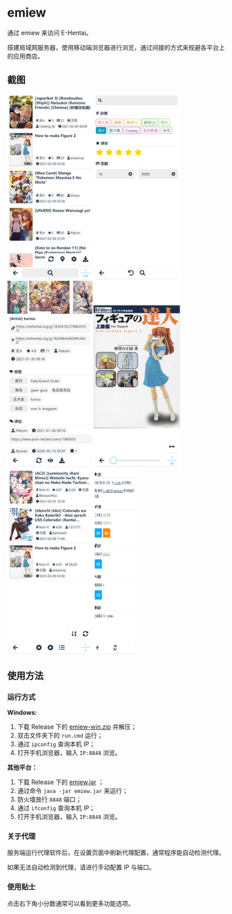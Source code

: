 # emiew
通过 emiew 来访问 E-Hentai。

搭建局域网服务器，使用移动端浏览器进行浏览，通过间接的方式来规避各平台上的应用商店。



## 截图

<div style="display: flex; flex-wrap:wrap;">
  <img src="https://github.com/hc-git-01/emiew/blob/main/screenshots/gallery.png?raw=true" width="200" />
  <img src="https://github.com/hc-git-01/emiew/blob/main/screenshots/search.png?raw=true" width="200" />
  <img src="https://github.com/hc-git-01/emiew/blob/main/screenshots/book.png?raw=true" width="200" />
  <img src="https://github.com/hc-git-01/emiew/blob/main/screenshots/read.png?raw=true" width="200" />
  <img src="https://github.com/hc-git-01/emiew/blob/main/screenshots/download.png?raw=true" width="200" />
  <img src="https://github.com/hc-git-01/emiew/blob/main/screenshots/config.png?raw=true" width="100" />
</div>



## 使用方法

### 运行方式

**Windows:**

1. 下载 Release 下的 [emiew-win.zip](https://github.com/hc-git-01/emiew/releases/download/0.0.1.preview/emiew-win.zip) 并解压；
2. 双击文件夹下的 `run.cmd` 运行；
3. 通过 `ipconfig` 查询本机 IP；
4. 打开手机浏览器，输入 `IP:8848` 浏览。



**其他平台：**

1. 下载 Release 下的 [emiew.jar](https://github.com/hc-git-01/emiew/releases/download/0.0.1.preview/emiew.jar) ；
2. 通过命令 `java -jar emiew.jar` 来运行；
3. 防火墙放行 `8848` 端口；
4. 通过 `ifconfig` 查询本机 IP；
5. 打开手机浏览器，输入 `IP:8848` 浏览。



### 关于代理

服务端运行代理软件后，在设置页面中刷新代理配置，通常程序能自动检测代理。

如果无法自动检测到代理，请进行手动配置 IP 与端口。



### 使用贴士

点击右下角小分数通常可以看到更多功能选项。
